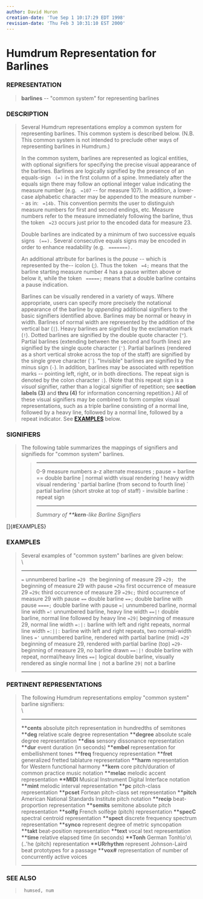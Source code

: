 ```yaml
---
author: David Huron
creation-date: 'Tue Sep 1 10:17:29 EDT 1998'
revision-date: 'Thu Feb 3 10:31:10 EST 2000'
---
```



Humdrum Representation for Barlines
===================================

### REPRESENTATION

> **barlines** \-- \"common system\" for representing barlines

### DESCRIPTION

> Several Humdrum representations employ a common system for
> representing barlines. This common system is described below. (N.B.
> This common system is not intended to preclude other ways of
> representing barlines in Humdrum.)
>
> In the common system, barlines are represented as logical entities,
> with optional signifiers for specifying the precise visual appearance
> of the barlines. Barlines are logically signified by the presence of
> an equals-sign ` (=)` in the first column of a spine. Immediately
> after the equals sign there may follow an optional integer value
> indicating the measure number (e.g. ` =107` \-- for measure 107). In
> addition, a lower-case alphabetic character may be appended to the
> measure number \-- as in: ` =14b.` This convention permits the user to
> distinguish measure numbers for first and second endings, etc. Measure
> numbers refer to the measure immediately following the barline, thus
> the token ` =23` occurs just prior to the encoded data for measure 23.
>
> Double barlines are indicated by a minimum of two successive equals
> signs ` (==).` Several consecutive equals signs may be encoded in
> order to enhance readability (e.g. ` =======).`
>
> An additional attribute for barlines is the *pause* \-- which is
> represented by the\-- icolon (;). Thus the token ` =4;` means that the
> barline starting measure number 4 has a pause written above or below
> it, while the token ` =====;` means that a double barline contains a
> pause indication.
>
> Barlines can be visually rendered in a variety of ways. Where
> appropriate, users can specify more precisely the notational
> appearance of the barline by *appending* additional signifiers to the
> basic signifiers identified above. Barlines may be normal or heavy in
> width. Barlines of normal width are represented by the addition of the
> vertical bar (`|`). Heavy barlines are signified by the exclamation
> mark (`!`). Dotted barlines are signified by the double quote
> character (`"`). Partial barlines (extending between the second and
> fourth lines) are signified by the single quote character (`'`).
> Partial barlines (rendered as a short vertical stroke across the top
> of the staff) are signified by the single greve character (`` ` ``).
> \"Invisible\" barlines are signified by the minus sign (`-`). In
> addition, barlines may be associated with repetition marks \--
> pointing left, right, or in both directions. The repeat sign is
> denoted by the colon character `:`). (Note that this repeat sign is a
> *visual* signifier, rather than a logical signifier of repetition; see
> **section labels (3)** and **thru (4)** for information concerning
> repetition.) All of these visual signifiers may be combined to form
> complex visual representations, such as a triple barline consisting of
> a normal line, followed by a heavy line, followed by a normal line,
> followed by a repeat indicator. See [**EXAMPLES**](#EXAMPLES) below.

### SIGNIFIERS

> The following table summarizes the mappings of signifiers and
> signifieds for \"common system\" barlines.
>
> >   ----- ------------------------------------------------
> >   0-9   measure numbers
> >   a-z   alternate measures
> >   ;     pause
> >   =     barline
> >   ==    double barline
> >   \|    normal width visual rendering
> >   !     heavy width visual rendering
> >   \'    partial barline (from second to fourth line)
> >   \`    partial barline (short stroke at top of staff)
> >   \-    invisible barline
> >   :     repeat sign
> >   ----- ------------------------------------------------
> >
> > *Summary of **\*\*kern**-like Barline Signifiers*

[]{#EXAMPLES}

### EXAMPLES

> Several examples of \"common system\" barlines are given below:\
> \
>
>   ------------ -----------------------------------------------------------------
>   `=`          unnumbered barline
>   `=29 `       the beginning of measure 29
>   `=29; `      the beginning of measure 29 with pause
>   `=29a`       first occurrence of measure 29
>   `=29c`       third occurrence of measure 29
>   `=29c;`      third occurrence of measure 29 with pause
>   `==`         double barline
>   `==;`        double barline with pause
>   `====;`      double barline with pause
>   `=|`         unnumbered barline, normal line width
>   `=!`         unnumbered barline, heavy line width
>   `==|!`       double barline, normal line followed by heavy line
>   `=29|`       beginning of measure 29, normal line width
>   `=:|:`       barline with left and right repeats, normal line width
>   `=:||:`      barline with left and right repeats, two normal-width lines
>   `='`         unnumbered barline, rendered with partial barline (mid)
>   `` =29` ``   beginning of measure 29, rendered with partial barline (top)
>   `=29-`       beginning of measure 29, no barline drawn
>   `==:|!`      double barline with repeat, normal/heavy lines
>   `==|`        logical double barline, visually rendered as single normal line
>   `|`          not a barline
>   `29|`        not a barline
>   ------------ -----------------------------------------------------------------
>
### PERTINENT REPRESENTATIONS

> The following Humdrum representations employ \"common system\" barline
> signifiers:\
> \
>
>   ------------------ ----------------------------------------------------------
>   **\*\*cents**      absolute pitch representation in hundredths of semitones
>   **\*\*deg**        relative scale degree representation
>   **\*\*degree**     absolute scale degree representation
>   **\*\*diss**       sensory dissonance representation
>   **\*\*dur**        event duration (in seconds)
>   **\*\*embel**      representation for embellishment tones
>   **\*\*freq**       frequency representation
>   **\*\*fret**       generalized fretted tablature representation
>   **\*\*harm**       representation for Western functional harmony
>   **\*\*kern**       core pitch/duration of common practice music notation
>   **\*\*melac**      melodic accent representation
>   **\*\*MIDI**       Musical Instrument Digital Interface notation
>   **\*\*mint**       melodic interval representation
>   **\*\*pc**         pitch-class representation
>   **\*\*pcset**      Fortean pitch-class set representation
>   **\*\*pitch**      American National Standards Institute pitch notation
>   **\*\*recip**      beat-proportion representation
>   **\*\*semits**     semitone absolute pitch representation
>   **\*\*solfg**      French solfège (pitch) representation
>   **\*\*specC**      spectral centroid representation
>   **\*\*spect**      discrete frequency spectrum representation
>   **\*\*synco**      represent degree of metric syncopation
>   **\*\*takt**       beat-position representation
>   **\*\*text**       vocal text representation
>   **\*\*time**       relative elapsed time (in seconds)
>   **\*\*Tonh**       German Tonh\\o\'o\\(..\'he (pitch) representation
>   **\*\*URrhythm**   represent Johnson-Laird beat prototypes for a passage
>   **\*\*vox\#**      representation of number of concurrently active voices
>   ------------------ ----------------------------------------------------------
>
### SEE ALSO

> ` humsed, num`

